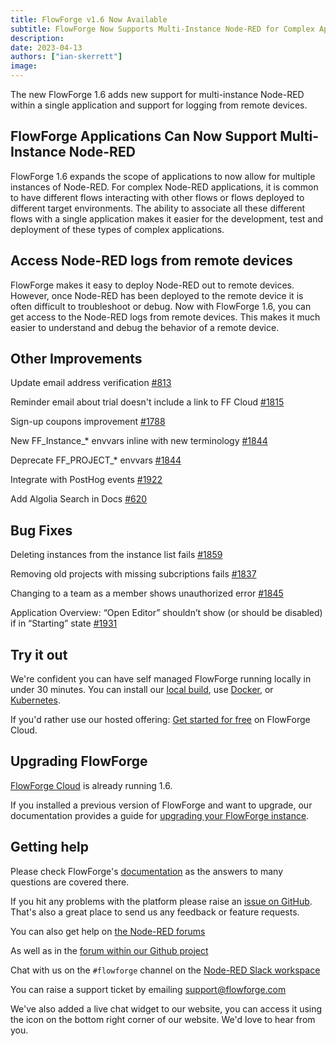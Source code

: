```yaml
---
title: FlowForge v1.6 Now Available
subtitle: FlowForge Now Supports Multi-Instance Node-RED for Complex Application Development
description: 
date: 2023-04-13 
authors: ["ian-skerrett"]
image: 
---
```


The new FlowForge 1.6 adds new support for multi-instance Node-RED within a single application and support for logging from remote devices.

<!--more-->

## FlowForge Applications Can Now Support Multi-Instance Node-RED

FlowForge 1.6 expands the scope of applications to now allow for multiple instances of Node-RED. For complex Node-RED applications, it is common to have different flows interacting with other flows or flows deployed to different target environments. The ability to associate all these different flows with a single application makes it easier for the development, test and deployment of these types of complex applications.



## Access Node-RED logs from remote devices

FlowForge makes it easy to deploy Node-RED out to remote devices. However, once Node-RED has been deployed to the remote device it is often difficult to troubleshoot or debug. Now with FlowForge 1.6, you can get access to the Node-RED logs from remote devices. This makes it much easier to understand and debug the behavior of a remote device.


## Other Improvements


Update email address verification  [#813](https://github.com/flowforge/flowforge/issues/813)

Reminder email about trial doesn't include a link to FF Cloud [#1815](https://github.com/flowforge/flowforge/issues/1815)

Sign-up coupons improvement [#1788](https://github.com/flowforge/flowforge/issues/1788)

New FF_Instance_* envvars inline with new terminology [#1844](https://github.com/flowforge/flowforge/issues/1844)

Deprecate FF_PROJECT_* envvars [#1844](https://github.com/flowforge/flowforge/issues/1844)

Integrate with PostHog events [#1922](https://github.com/flowforge/flowforge/pull/1922)

Add Algolia Search in Docs  [#620](https://github.com/flowforge/website/pull/620) 


## Bug Fixes

Deleting instances from the instance list fails [#1859](https://github.com/flowforge/flowforge/issues/1859)

Removing old projects with missing subcriptions fails [#1837](https://github.com/flowforge/flowforge/issues/1837)

Changing to a team as a member shows unauthorized error [#1845](https://github.com/flowforge/flowforge/issues/1845)

Application Overview: “Open Editor” shouldn’t show (or should be disabled) if in “Starting” state [#1931](https://github.com/flowforge/flowforge/issues/1931)


## Try it out

We're confident you can have self managed FlowForge running locally in under 30 minutes.
You can install our [local build](https://flowforge.com/docs/install/local/), use [Docker](https://flowforge.com/docs/install/docker/), or [Kubernetes](https://flowforge.com/docs/install/kubernetes/).

If you'd rather use our hosted offering: [Get started for free](https://app.flowforge.com/account/create) on FlowForge Cloud.

## Upgrading FlowForge

[FlowForge Cloud](https://app.flowforge.com) is already running 1.6.

If you installed a previous version of FlowForge and want to upgrade, our documentation provides a
guide for [upgrading your FlowForge instance](https://flowforge.com/docs/upgrade/).

## Getting help

Please check FlowForge's [documentation](https://flowforge.com/docs/) as the answers to many questions are covered there.

If you hit any problems with the platform please raise an [issue on GitHub](https://github.com/flowforge/flowforge/issues).
That's also a great place to send us any feedback or feature requests.

You can also get help on [the Node-RED forums](https://discourse.nodered.org/)

As well as in the [forum within our Github project](https://github.com/flowforge/flowforge/discussions)

Chat with us on the `#flowforge` channel on the [Node-RED Slack workspace](https://nodered.org/slack)

You can raise a support ticket by emailing [support@flowforge.com](mailto:support@flowforge.com)

We've also added a live chat widget to our website, you can access it using the icon on the bottom right corner of our website. We'd love to hear from you.
